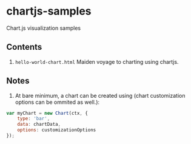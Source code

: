 # chartjs-samples
Chart.js visualization samples

## Contents
1. `hello-world-chart.html` Maiden voyage to charting using chartjs.

## Notes
1. At bare minimum, a chart can be created using (chart customization options 
can be ommited as well.):

```javascript
var myChart = new Chart(ctx, {
    type: 'bar',
    data: chartData,
    options: customizationOptions
});
```